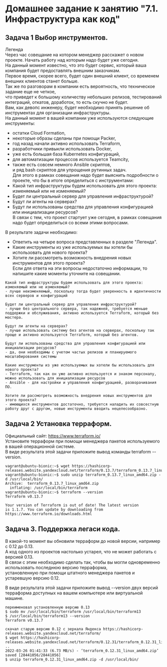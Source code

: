 # Домашнее задание к занятию "7.1. Инфраструктура как код"

## Задача 1 Выбор инструментов.

Легенда  
Через час совещание на котором менеджер расскажет о новом проекте. Начать работу над которым надо будет уже сегодня.  
На данный момент известно, что это будет сервис, который ваша компания будет предоставлять внешним заказчикам.   
Первое время, скорее всего, будет один внешний клиент, со временем внешних клиентов станет больше.  
Так же по разговорам в компании есть вероятность, что техническое задание еще не четкое,  
что приведет к большому количеству небольших релизов, тестирований интеграций, откатов, доработок, то есть скучно не будет.  
Вам, как девопс инженеру, будет необходимо принять решение об инструментах для организации инфраструктуры.  
На данный момент в вашей компании уже используются следующие инструменты:  
- остатки Сloud Formation,  
- некоторые образы сделаны при помощи Packer,  
- год назад начали активно использовать Terraform,  
- разработчики привыкли использовать Docker,  
- уже есть большая база Kubernetes конфигураций,  
- для автоматизации процессов используется Teamcity,  
- также есть совсем немного Ansible скриптов,  
и ряд bash скриптов для упрощения рутинных задач.  
Для этого в рамках совещания надо будет выяснить подробности о проекте, что бы в итоге определиться с инструментами:  
- Какой тип инфраструктуры будем использовать для этого проекта: изменяемый или не изменяемый?  
- Будет ли центральный сервер для управления инфраструктурой?  
- Будут ли агенты на серверах?  
- Будут ли использованы средства для управления конфигурацией или инициализации ресурсов?  
В связи с тем, что проект стартует уже сегодня, в рамках совещания надо будет определиться со всеми этими вопросами.  

В результате задачи необходимо:  
- Ответить на четыре вопроса представленных в разделе "Легенда".  
- Какие инструменты из уже используемых вы хотели бы использовать для нового проекта?  
- Хотите ли рассмотреть возможность внедрения новых инструментов для этого проекта?  
Если для ответа на эти вопросы недостаточно информации, то напишите какие моменты уточните на совещании.  
```
Какой тип инфраструктуры будем использовать для этого проекта: изменяемый или не изменяемый?
- лучше неизменяемый, поскольку тогда будет уверенность в идентичности всех серверов и конфигураций

Будет ли центральный сервер для управления инфраструктурой?
- лучше без центрального сервера, так надежней, требуется меньше поддержки и обслуживания, активно используется Terraform, который без мастера.

Будут ли агенты на серверах?
- лучше использовать систему без агентов на серверах, поскольку так проще и активно используется Terraform, который без агентов.

Будут ли использованы средства для управления конфигурацией или инициализации ресурсов?
- да, они необходимы с учетом частых релизов и планируемого масштабирования системы  

Какие инструменты из уже используемых вы хотели бы использовать для нового проекта? 
- Terraform, так как он уже активно используется и знаком персоналу, можно использовать для инициализации ресурсов
- Ansible - для настройки и управления конфигурацией, разворачивания ПО.

Хотите ли рассмотреть возможность внедрения новых инструментов для этого проекта? 
- имеющихся инструментов достаточно, требуется наладить их совсестную работу друг с другом, новые инструменты вводить нецелесообразно.
```

## Задача 2 Установка терраформ.  

Официальный сайт: https://www.terraform.io/  
Установите терраформ при помощи менеджера пакетов используемого в вашей операционной системе.  
В виде результата этой задачи приложите вывод команды terraform --version.  
```
vagrant@ubuntu-bionic:~$ wget https://hashicorp-releases.website.yandexcloud.net/terraform/0.13.7/terraform_0.13.7_linux_amd64.zip
vagrant@ubuntu-bionic:~$ sudo unzip terraform_0.13.7_linux_amd64.zip -d /usr/local/bin/
Archive:  terraform_0.13.7_linux_amd64.zip
  inflating: /usr/local/bin/terraform
vagrant@ubuntu-bionic:~$ terraform --version
Terraform v0.13.7

Your version of Terraform is out of date! The latest version
is 1.1.7. You can update by downloading from https://www.terraform.io/downloads.html
```

## Задача 3. Поддержка легаси кода.
В какой-то момент вы обновили терраформ до новой версии, например с 0.12 до 0.13.  
А код одного из проектов настолько устарел, что не может работать с версией 0.13.  
В связи с этим необходимо сделать так, чтобы вы могли одновременно использовать последнюю версию терраформа,  
установленную при помощи штатного менеджера пакетов и устаревшую версию 0.12.  

В виде результата этой задачи приложите вывод --version двух версий терраформа доступных на вашем компьютере или виртуальной машине.
```
переименовал установленную версию 0.13
$ sudo mv /usr/local/bin/terraform /usr/local/bin/terraform13
$ /usr/local/bin/terraform13 --version
Terraform v0.13.7

скачал старую версию 0.12 с зеркала Яндекса https://hashicorp-releases.website.yandexcloud.net/terraform/
$ wget https://hashicorp-releases.website.yandexcloud.net/terraform/0.12.31/terraform_0.12.31_linux_amd64.zip
..
2022-03-26 01:41:33 (6.73 MB/s) - ‘terraform_0.12.31_linux_amd64.zip’ saved [28441056/28441056]
$ unzip terraform_0.12.31_linux_amd64.zip -d /usr/local/bin/


```
